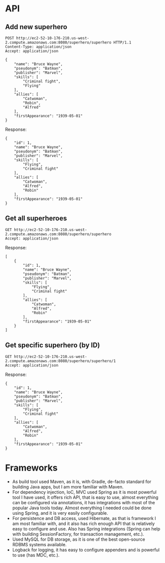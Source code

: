 # API

## Add new superhero

```
POST http://ec2-52-10-176-210.us-west-2.compute.amazonaws.com:8080/superhero/superhero HTTP/1.1
Content-Type: application/json
Accept: application/json

{  
    "name": "Bruce Wayne",
    "pseudonym": "Batman",
    "publisher": "Marvel",
    "skills": [
        "Criminal fight",
        "Flying"
    ],
    "allies": [
        "Catwoman",
        "Robin",
        "Alfred"
    ],
    "firstAppearance": "1939-05-01"
}
```

Response:

```
{
    "id": 1,
    "name": "Bruce Wayne",
    "pseudonym": "Batman",
    "publisher": "Marvel",
    "skills": [
        "Flying",
        "Criminal fight"
    ],
    "allies": [
        "Catwoman",
        "Alfred",
        "Robin"
    ],
    "firstAppearance": "1939-05-01"
}
```

## Get all superheroes

```
GET http://ec2-52-10-176-210.us-west-2.compute.amazonaws.com:8080/superhero/superhero
Accept: application/json
```

Response:

```
[
    {
        "id": 1,
        "name": "Bruce Wayne",
        "pseudonym": "Batman",
        "publisher": "Marvel",
        "skills": [
            "Flying",
            "Criminal fight"
        ],
        "allies": [
            "Catwoman",
            "Alfred",
            "Robin"
        ],
        "firstAppearance": "1939-05-01"
    }
]
```

## Get specific superhero (by ID)

```
GET http://ec2-52-10-176-210.us-west-2.compute.amazonaws.com:8080/superhero/superhero/1
Accept: application/json
```

Response:

```
{
    "id": 1,
    "name": "Bruce Wayne",
    "pseudonym": "Batman",
    "publisher": "Marvel",
    "skills": [
        "Flying",
        "Criminal fight"
    ],
    "allies": [
        "Catwoman",
        "Alfred",
        "Robin"
    ],
    "firstAppearance": "1939-05-01"
}
```

# Frameworks

- As build tool used Maven, as it is, with Gradle, de-facto standard for building Java apps, but I am more familiar with Maven.
- For dependency injection, IoC, MVC used Spring as it is most powerful tool I have used, it offers rich API, that is easy to use,
  almost everything can be configured via annotations, it has integrations with most of the popular Java tools today.
  Almost everything I needed could be done using Spring, and it is very easily configurable.
- For persistence and DB access, used Hibernate, as that is framework I am most familiar with, and it also has rich enough API
  that is relatively easy to configure and use. Also has Spring integrations (Spring can help with building SessionFactory,
  for transaction management, etc.).
- Used MySQL for DB storage, as it is one of the best open-source RDBMS systems available.
- Logback for logging, it has easy to configure appenders and is powerful to use (has MDC, etc.).